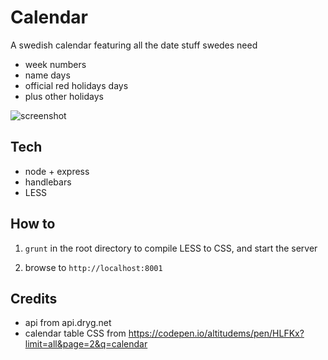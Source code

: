 # Calendar
A swedish calendar featuring all the date stuff swedes need

* week numbers
* name days
* official red holidays days 
* plus other holidays

![screenshot](https://i.imgur.com/91TbMEU.png)

## Tech
+ node + express
+ handlebars
+ LESS

## How to
1. `grunt` in the root directory to compile LESS to CSS, and start the server

2. browse to `http://localhost:8001`

## Credits
* api from api.dryg.net
* calendar table CSS from https://codepen.io/altitudems/pen/HLFKx?limit=all&page=2&q=calendar
